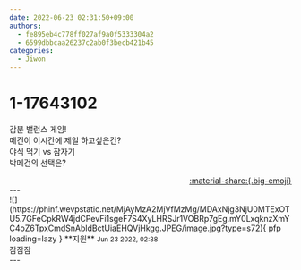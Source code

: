 ```yaml
---
date: 2022-06-23 02:31:50+09:00
authors:
  - fe895eb4c778ff027af9a0f5333304a2
  - 6599dbbcaa26237c2ab0f3becb421b45
categories:
  - Jiwon
---
```


# 1-17643102

<div class="post-container" markdown="1">
<div class="content-container md-sidebar__scrollwrap" markdown="1">

갑분 밸런스 게임!<br>메건이 이시간에 제일 하고싶은건?<br>야식 먹기 vs 잠자기<br>박메건의 선택은?

</div>
</div>

<div style="text-align: right;" markdown="1">
<a href="https://weverse.io/fromis9/fanpost/1-17643102" style="text-align: right;">:material-share:{.big-emoji}</a>
</div>
---

<div class="comments-container md-sidebar__scrollwrap" markdown="1">
<div class="comment" markdown="1">
<div class='id-container' markdown="1">
![](https://phinf.wevpstatic.net/MjAyMzA2MjVfMzMg/MDAxNjg3NjU0MTExOTU5.7GFeCpkRW4jdCPevFi1sgeF7S4XyLHRSJr1VOBRp7gEg.mY0LxqknzXmYC4oZ6TpxCmdSnAbldBctUiaEHQVjHkgg.JPEG/image.jpg?type=s72){ pfp loading=lazy }
**<span class="artist">지원</span>** <small>Jun 23 2022, 02:38</small><br>
</div>
<div class='comment-body' markdown="1">
잠잠잠
</div>
</div>
</div>
---
